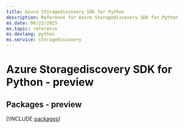 ```yaml
---
title: Azure Storagediscovery SDK for Python
description: Reference for Azure Storagediscovery SDK for Python
ms.date: 08/22/2025
ms.topic: reference
ms.devlang: python
ms.service: storagediscovery
---
```

# Azure Storagediscovery SDK for Python - preview
## Packages - preview
[!INCLUDE [packages](storagediscovery-index.md)]